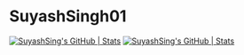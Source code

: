 # SuyashSingh01
[![SuyashSing's GitHub | Stats](https://stats.quine.sh/SuyashSing/github?theme=light)](https://quine.sh)
[![SuyashSing's GitHub | Stats](https://stats.quine.sh/SuyashSing/github?theme=dark)](https://quine.sh)
